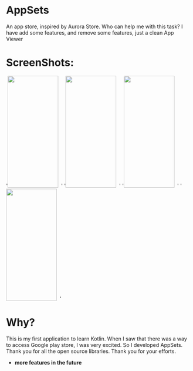 # AppSets
An app store, inspired by Aurora Store. Who can help me with this task?
I have add some features, and remove some features, just a clean App Viewer
# ScreenShots:
'<img src="https://i.loli.net/2020/04/21/6zZhOlj5QK2XDga.png"  width="138" height="305"/>&nbsp;&nbsp;'
'<img src="https://i.loli.net/2020/04/21/LKuScnfC5aev2or.png"  width="138" height="305"/>&nbsp;&nbsp;'
'<img src="https://i.loli.net/2020/04/21/hm2RSzNecKJokGW.png"  width="138" height="305"/>&nbsp;&nbsp;'
'<img src="https://i.loli.net/2020/04/21/lLKXhZSE9abisyn.png"  width="138" height="305"/>&nbsp;&nbsp;'
# Why?
This is my first application to learn Kotlin. When I saw that there was a way to access Google play store, I was very excited. So I developed AppSets. Thank you for all the open source libraries. Thank you for your efforts.
* **more features in the future**
